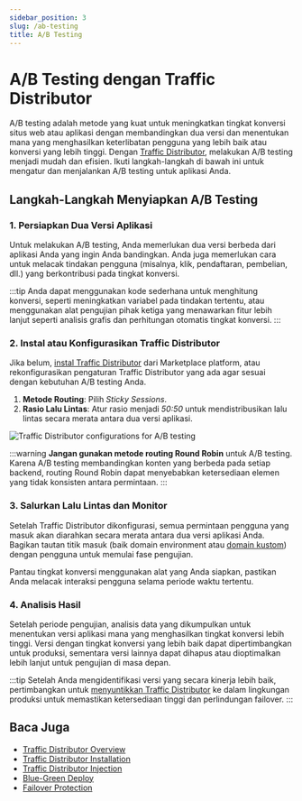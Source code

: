 ```yaml
---
sidebar_position: 3
slug: /ab-testing
title: A/B Testing
---
```


# A/B Testing dengan Traffic Distributor

A/B testing adalah metode yang kuat untuk meningkatkan tingkat konversi situs web atau aplikasi dengan membandingkan dua versi dan menentukan mana yang menghasilkan keterlibatan pengguna yang lebih baik atau konversi yang lebih tinggi. Dengan [Traffic Distributor](<https://docs.dewacloud.com/docs/traffic-distributor/>), melakukan A/B testing menjadi mudah dan efisien. Ikuti langkah-langkah di bawah ini untuk mengatur dan menjalankan A/B testing untuk aplikasi Anda.

## Langkah-Langkah Menyiapkan A/B Testing

### 1. Persiapkan Dua Versi Aplikasi

Untuk melakukan A/B testing, Anda memerlukan dua versi berbeda dari aplikasi Anda yang ingin Anda bandingkan. Anda juga memerlukan cara untuk melacak tindakan pengguna (misalnya, klik, pendaftaran, pembelian, dll.) yang berkontribusi pada tingkat konversi.

:::tip
Anda dapat menggunakan kode sederhana untuk menghitung konversi, seperti meningkatkan variabel pada tindakan tertentu, atau menggunakan alat pengujian pihak ketiga yang menawarkan fitur lebih lanjut seperti analisis grafis dan perhitungan otomatis tingkat konversi.
:::

### 2. Instal atau Konfigurasikan Traffic Distributor

Jika belum, [instal Traffic Distributor](<https://docs.dewacloud.com/docs/traffic-distributor-installation/>) dari Marketplace platform, atau rekonfigurasikan pengaturan Traffic Distributor yang ada agar sesuai dengan kebutuhan A/B testing Anda.

1. **Metode Routing**: Pilih _Sticky Sessions_.
2. **Rasio Lalu Lintas**: Atur rasio menjadi _50:50_ untuk mendistribusikan lalu lintas secara merata antara dua versi aplikasi.

<img src="https://assets.dewacloud.com/dewacloud-docs/application_settings/traffic-distributor/use-cases/ab-testing/01.png" alt="Traffic Distributor configurations for A/B testing" max-width="100%"/>

:::warning
**Jangan gunakan metode routing Round Robin** untuk A/B testing. Karena A/B testing membandingkan konten yang berbeda pada setiap backend, routing Round Robin dapat menyebabkan ketersediaan elemen yang tidak konsisten antara permintaan.
:::

### 3. Salurkan Lalu Lintas dan Monitor

Setelah Traffic Distributor dikonfigurasi, semua permintaan pengguna yang masuk akan diarahkan secara merata antara dua versi aplikasi Anda. Bagikan tautan titik masuk (baik domain environment atau [domain kustom](<https://docs.dewacloud.com/docs/custom-domains/>)) dengan pengguna untuk memulai fase pengujian.

Pantau tingkat konversi menggunakan alat yang Anda siapkan, pastikan Anda melacak interaksi pengguna selama periode waktu tertentu.

### 4. Analisis Hasil

Setelah periode pengujian, analisis data yang dikumpulkan untuk menentukan versi aplikasi mana yang menghasilkan tingkat konversi lebih tinggi. Versi dengan tingkat konversi yang lebih baik dapat dipertimbangkan untuk produksi, sementara versi lainnya dapat dihapus atau dioptimalkan lebih lanjut untuk pengujian di masa depan.

:::tip
Setelah Anda mengidentifikasi versi yang secara kinerja lebih baik, pertimbangkan untuk [menyuntikkan Traffic Distributor](<https://docs.dewacloud.com/docs/traffic-distributor-integration/>) ke dalam lingkungan produksi untuk memastikan ketersediaan tinggi dan perlindungan failover.
:::

## Baca Juga

- [Traffic Distributor Overview](<https://docs.dewacloud.com/docs/traffic-distributor/>)
- [Traffic Distributor Installation](<https://docs.dewacloud.com/docs/traffic-distributor-installation/>)
- [Traffic Distributor Injection](<https://docs.dewacloud.com/docs/traffic-distributor-integration/>)
- [Blue-Green Deploy](<https://docs.dewacloud.com/docs/blue-green-deploy/>)
- [Failover Protection](<https://docs.dewacloud.com/docs/failover-protection/>)